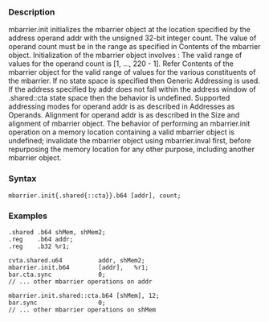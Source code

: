 ### Description

mbarrier.init initializes the mbarrier object at the location specified by the address operand
addr with the unsigned 32-bit integer count. The value of operand count must be in the range
as specified in Contents of the mbarrier object.
Initialization of the mbarrier object involves :
The valid range of values for the operand count is [1, …, 220 - 1].
Refer Contents of the mbarrier object for the
valid range of values for the various constituents of the mbarrier.
If no state space is specified then Generic Addressing is
used. If the address specified by addr does not fall within the address window of
.shared::cta state space then the behavior is undefined.
Supported addressing modes for operand addr is as described in Addresses as Operands.
Alignment for operand addr is as described in the
Size and alignment of mbarrier object.
The behavior of performing an mbarrier.init operation on a memory location containing a
valid mbarrier object is undefined; invalidate the mbarrier object using mbarrier.inval
first, before repurposing the memory location for any other purpose, including another mbarrier object.

### Syntax

```
mbarrier.init{.shared{::cta}}.b64 [addr], count;
```

### Examples

```
.shared .b64 shMem, shMem2;
.reg    .b64 addr;
.reg    .b32 %r1;

cvta.shared.u64          addr, shMem2;
mbarrier.init.b64        [addr],   %r1;
bar.cta.sync             0;
// ... other mbarrier operations on addr

mbarrier.init.shared::cta.b64 [shMem], 12;
bar.sync                 0;
// ... other mbarrier operations on shMem
```

